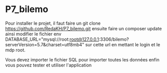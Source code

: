 # P7_bilemo



Pour installer le projet, il faut faire un git clone https://github.com/RedaKH/P7_bilemo.git ensuite faire un composer update ainsi modifier le fichier env DATABASE_URL="mysql://root:root@127.0.0.1:3306/bilemo?serverVersion=5.7&charset=utf8mb4" sur cette url en mettant le login et le mdp root.

Vous devez importer le fichier SQL pour importer toutes les données enfin vous pouvez tester et utiliser l'application